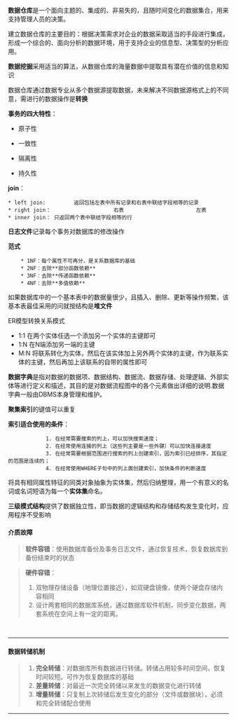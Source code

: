 **数据仓库**是一个面向主题的、集成的、非易失的，且随时间变化的数据集合，用来支持管理人员的决策。

建立数据仓库的主要目的：根据决策需求对企业的数据采取适当的手段进行集成，形成一个综合的、面向分析的数据环境，用于支持企业的信息型、决策型的分析应用。

**数据挖掘**采用适当的算法，从数据仓库的海量数据中提取具有潜在价值的信息和知识

数据仓库通过数据专业从多个数据源提取数据，未来解决不同数据源格式上的不同意，需进行的数据操作是**转换**





**事务的四大特性**：

* 原子性

* 一致性

* 隔离性

* 持久性

  

**join**：

	* left join:         返回包括左表中所有记录和右表中联结字段相等的记录
	* right join：                    右表                       左表         
	* inner join： 只返回两个表中联结字段相等的行



**日志文件**记录每个事务对数据库的修改操作



**范式**

		* 1NF：每个属性不可再分，是关系数据库的基础
		* 2NF：去除**部分函数依赖**
		* 3NF：去除**传递函数依赖**
		* 4NF：去除**多值依赖**



如果数据库中的一个基本表中的数据量很少，且插入、删除、更新等操作频繁，该基本表最佳采用的问就按结构是**堆文件**



ER模型转换关系模式

* 1:1  在两个实体任选一个添加另一个实体的主键即可
* 1:N  在N端添加另一端的主键
* M:N  将联系转化为实体，然后在该实体加上另外两个实体的主键，作为联系实体的主键，然后再加上该联系的自带的属性即可



**数据字典**是指对数据的数据项、数据结构、数据流、数据存储、处理逻辑、外部实体等进行定义和描述，其目的是对数据流程图中的各个元素做出详细的说明.数据字典一般由DBMS本身管理和维护。

**聚集索引**的键值可以重复



**索引适合使用的条件**：

				1. 在经常需要搜索的列上，可以加快搜索速度；
				2. 在经常使用连接的列上（这些列主要是一些外键）可以加快连接速度
				3. 在经常需要根据范围进行搜索的列上创建索引，因为索引已经排序，其指定的范围是连续的；
				4. 在经常使用WHERE子句中的列上面创建索引，加快条件的判断速度



将具有相同属性特征的同类对象抽象为实体集，然后归纳整理，用一个有意义的名词或名词短语为每一个**实体集**命名。

**三级模式结构**提供了数据独立性，即当数据的逻辑结构和存储结构发生变化时，应用程序不受影响

#### 介质故障

> **软件容错**：使用数据库备份及事务日志文件，通过恢复技术，恢复数据库到备份结束时的状态

> **硬件容错**：
>
> 1. 双物理存储设备（地理位置接近），如双硬盘镜像，使两个硬盘存储内容相同
> 2. 设计两套相同的数据库系统，通过数据库软件机制，同步变化数据，两套系统在空间上有一定的距离。

​					

----

#### 数据转储机制

> 1. **完全转储**：对数据库所有数据进行转储。转储占用较多时间空间，恢复时间较短。可作为恢复数据库的基础
> 2. **差量转储**：对最近一次完全转储以来发生的数据变化进行转储
> 3. **增量转储**：只复制上次转储后发生变化的部分（文件或数据块），必须和完全转储配合使用







----



